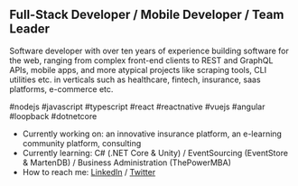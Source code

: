 ## Full-Stack Developer / Mobile Developer / Team Leader

Software developer with over ten years of experience building software for the web, ranging from complex front-end clients to REST and GraphQL APIs, mobile apps, and more atypical projects like scraping tools, CLI utilities etc. in verticals such as healthcare, fintech, insurance, saas platforms, e-commerce etc.

#nodejs #javascript #typescript #react #reactnative #vuejs #angular #loopback #dotnetcore

- Currently working on: an innovative insurance platform, an e-learning community platform, consulting
- Currently learning: C# (.NET Core & Unity) / EventSourcing (EventStore & MartenDB) / Business Administration (ThePowerMBA)
- How to reach me: [LinkedIn](https://www.linkedin.com/in/salvatoreformisano/) / [Twitter](https://twitter.com/sformisano)
